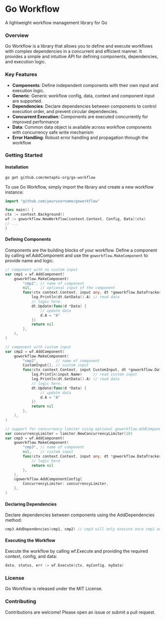 # Go Workflow

A lightweight workflow management library for Go

### Overview

Go Workflow is a library that allows you to define and execute workflows with complex dependencies in a concurrent and efficient manner. It provides a simple and intuitive API for defining components, dependencies, and execution logic.

### Key Features

- **Components**: Define independent components with their own input and execution logic.
- **Generic**: Generic workflow config, data, context and component input are supported.
- **Dependencies**: Declare dependencies between components to control execution order, and prevent circular dependencies.
- **Concurrent Execution**: Components are executed concurrently for improved performance
- **Data**: Common data object is available across workflow components with concurrency safe write mechanism
- **Error Handling**: Robust error handling and propagation through the workflow

### Getting Started

#### Installation

```bash
go get github.com/metaphi-org/go-workflow
```

To use Go Workflow, simply import the library and create a new workflow instance:

```Go
import "github.com/yourusername/goworkflow"

func main() {
ctx := context.Background()
wf := goworkflow.NewWorkflow[context.Context, Config, Data](ctx)
// ...
}
```

#### Defining Components

Components are the building blocks of your workflow. Define a component by calling wf.AddComponent and use the `goworkflow.MakeComponent` to provide name and logic.

```Go
// component with no custom input
var cmp1 = wf.AddComponent(
	goworkflow.MakeComponent(
		"cmp1", // name of component
		nil,    // optional input of the component
		func(ctx context.Context, input any, dt *goworkflow.DataTracker[Config, Data]) error {
			log.Println(dt.GetData().A) // read data
			// logic here.
			dt.Update(func(d *Data) {
				// update data
				d.A = "A"
			})
			return nil
		},
	),
)

// component with custom input
var cmp2 = wf.AddComponent(
	goworkflow.MakeComponent(
		"cmp2",        // name of component
		CustomInput{}, // custom input
		func(ctx context.Context, input CustomInput, dt *goworkflow.DataTracker[Config, Data]) error {
			log.Println(input.Name)     // read custom input
			log.Println(dt.GetData().A) // read data
			// logic here.
			dt.Update(func(d *Data) {
				// update data
				d.A = "A"
			})
			return nil
		},
	),
)

// support for concurrency limiter using optional goworkflow.AddComponentConfig config
var concurrencyLimiter = limiter.NewConcurrencyLimiter(10)
var cmp3 = wf.AddComponent(
	goworkflow.MakeComponent(
		"cmp3", // name of component
		nil,    // custom input
		func(ctx context.Context, input any, dt *goworkflow.DataTracker[Config, Data]) error {
			// logic here
			return nil
		},
	),
	&goworkflow.AddComponentConfig{
		ConcurrencyLimiter: concurrencyLimiter,
	},
)
```

#### Declaring Dependencies

Declare dependencies between components using the AddDependencies method:

```Go
cmp3.AddDependencies(cmp1, cmp2) // cmp3 will only execute once cmp1 and cmp2 are successfully executed
```

#### Executing the Workflow

Execute the workflow by calling wf.Execute and providing the required context, config, and data:

```Go
data, status, err := wf.Execute(ctx, myConfig, myData)
```

### License

Go Workflow is released under the MIT License.

### Contributing

Contributions are welcome! Please open an issue or submit a pull request.
